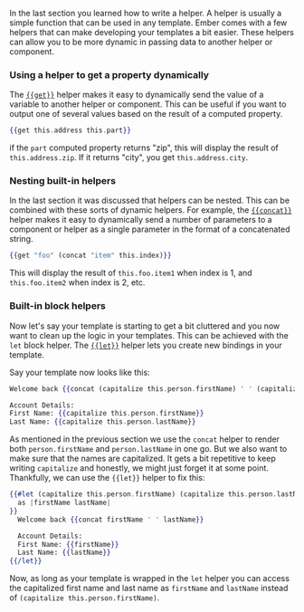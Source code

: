 In the last section you learned how to write a helper.
A helper is usually a simple function that can be used in any template.
Ember comes with a few helpers that can make developing your templates a bit easier.
These helpers can allow you to be more dynamic in passing data to another helper or component.

### Using a helper to get a property dynamically

The [`{{get}}`](https://api.emberjs.com/ember/3.6/classes/Ember.Templates.helpers/methods/get?anchor=get) helper
makes it easy to dynamically send the value of a variable to another helper or component.
This can be useful if you want to output one of several values based on the result of a computed property.

```handlebars
{{get this.address this.part}}
```

if the `part` computed property returns "zip", this will display the result of `this.address.zip`.
If it returns "city", you get `this.address.city`.

### Nesting built-in helpers

In the last section it was discussed that helpers can be nested.
This can be combined with these sorts of dynamic helpers.
For example, the [`{{concat}}`](https://api.emberjs.com/ember/3.6/classes/Ember.Templates.helpers/methods/concat?anchor=concat)
helper makes it easy to dynamically send a number of parameters to a component or helper as a single parameter in the
format of a concatenated string.

```handlebars
{{get "foo" (concat "item" this.index)}}
```

This will display the result of `this.foo.item1` when index is 1, and `this.foo.item2` when index is 2, etc.

### Built-in block helpers

Now let's say your template is starting to get a bit cluttered and you now want to clean up the logic in your templates.
This can be achieved with the `let` block helper.
The [`{{let}}`](https://api.emberjs.com/ember/3.6/classes/Ember.Templates.helpers/methods/let?anchor=let) helper lets you create new bindings in your template.

Say your template now looks like this:

```handlebars
Welcome back {{concat (capitalize this.person.firstName) ' ' (capitalize this.person.lastName)}}

Account Details:
First Name: {{capitalize this.person.firstName}}
Last Name: {{capitalize this.person.lastName}}
```

As mentioned in the previous section we use the `concat` helper to render both `person.firstName` and `person.lastName` in one go.
But we also want to make sure that the names are capitalized.
It gets a bit repetitive to keep writing `capitalize` and honestly, we might just forget it at some point.
Thankfully, we can use the `{{let}}` helper to fix this:

```handlebars
{{#let (capitalize this.person.firstName) (capitalize this.person.lastName)
  as |firstName lastName|
}}
  Welcome back {{concat firstName ' ' lastName}}

  Account Details:
  First Name: {{firstName}}
  Last Name: {{lastName}}
{{/let}}
```

Now, as long as your template is wrapped in the `let` helper you can access the capitalized first name and last name as
`firstName` and `lastName` instead of `(capitalize this.person.firstName)`.

